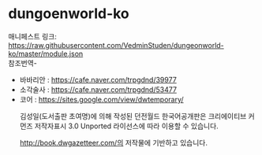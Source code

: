 # dungoenworld-ko
매니페스트 링크: https://raw.githubusercontent.com/VedminStuden/dungeonworld-ko/master/module.json<br>
참조번역- <ul><li>바바리안 : https://cafe.naver.com/trpgdnd/39977</li>
          <li>소각술사 : https://cafe.naver.com/trpgdnd/53477</li>
             <li> 코어 : https://sites.google.com/view/dwtemporary/</li>

김성일(도서출판 초여명)에 의해 작성된 던전월드 한국어공개판은 크리에이티브 커먼즈 저작자표시 3.0 Unported 라이선스에 따라 이용할 수 있습니다.

http://book.dwgazetteer.com/의 저작물에 기반하고 있습니다. 

